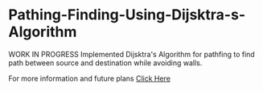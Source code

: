 # Pathing-Finding-Using-Dijsktra-s-Algorithm
WORK IN PROGRESS
Implemented Dijsktra's Algorithm for pathfing to find path between source and destination while avoiding walls. 

For more information and future plans [Click Here](https://github.com/dattpatel99/Pathing-Finding-Using-Dijsktra-s-Algorithm/projects/1)
